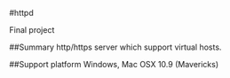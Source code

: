 #httpd

Final project

##Summary
http/https server which support virtual hosts.

##Support platform
Windows, Mac OSX 10.9 (Mavericks)